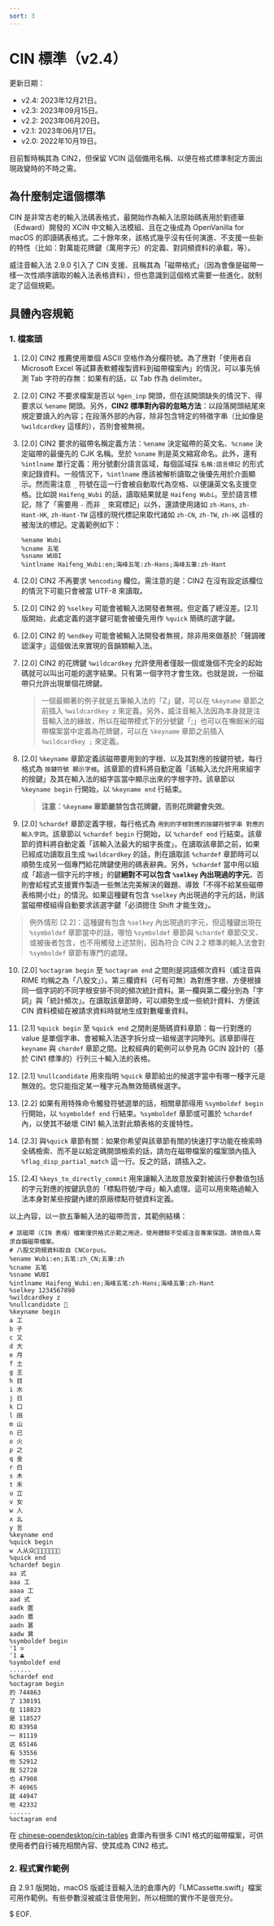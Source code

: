 ```yaml
---
sort: 3
---
```

# CIN 標準（v2.4）

更新日期：

- v2.4: 2023年12月21日。
- v2.3: 2023年09月15日。
- v2.2: 2023年06月20日。
- v2.1: 2023年06月17日。
- v2.0: 2022年10月19日。

目前暫時稱其為 CIN2，但保留 VCIN 這個備用名稱、以便在格式標準制定方面出現政變時的不時之需。

## 為什麼制定這個標準

CIN 是非常古老的輸入法碼表格式，最開始作為輸入法原始碼表用於劉德華（Edward）開發的 XCIN 中文輸入法模組、且在之後成為 OpenVanilla for macOS 的即讀碼表格式。二十餘年來，該格式幾乎沒有任何演進、不支援一些新的特性（比如：對萬能花牌鍵（萬用字元）的定義、對詞頻資料的承載，等）。

威注音輸入法 2.9.0 引入了 CIN 支援、且稱其為「磁帶格式」（因為會像是磁帶一樣一次性順序讀取的輸入法表格資料），但也意識到這個格式需要一些進化，就制定了這個規範。

## 具體內容規範

### 1. 檔案頭

1. [2.0] CIN2 推薦使用單個 ASCII 空格作為分欄符號。為了應對「使用者自 Microsoft Excel 等試算表軟體複製資料到磁帶檔案內」的情況，可以事先偵測 Tab 字符的存無：如果有的話，以 Tab 作為 delimiter。

2. [2.0] CIN2 不要求檔案是否以 `%gen_inp` 開頭，但在該開頭缺失的情況下、得要求以 `%ename` 開頭。另外，**CIN2 標準對內容的忽略方法**：以段落開頭結尾來規定要讀入的內容；在段落外部的內容，除非包含特定的特徵字串（比如像是 `%wildcardkey` 這樣的），否則會被無視。

3. [2.0] CIN2 要求的磁帶名稱定義方法：`%ename` 決定磁帶的英文名、`%cname` 決定磁帶的最優先的 CJK 名稱。至於 `%sname` 則是英文縮寫命名。此外，還有 `%intlname` 單行定義：用分號劃分語言區域，每個區域採 `名稱:語言標記` 的形式來記錄資料。一般情況下，`%intlname` 應該被解析讀取之後優先用於介面顯示。然而需注意 `_` 符號在這一行會被自動取代為空格、以便讓英文名支援空格。比如說 `Haifeng_Wubi` 的話，讀取結果就是 `Haifeng Wubi`。至於語言標記，除了「需要用 `-` 而非 `_` 來寫標記」以外，還請使用諸如 `zh-Hans`, `zh-Hant-HK`, `zh-Hant-TW` 這樣的現代標記來取代諸如 `zh-CN`, `zh-TW`, `zh-HK` 這樣的被淘汰的標記。定義範例如下：

	```
	%ename Wubi
	%cname 五笔
	%sname WUBI
	%intlname Haifeng_Wubi:en;海峰五笔:zh-Hans;海峰五筆:zh-Hant
	```

4. [2.0] CIN2 不再要求 `%encoding` 欄位。需注意的是：CIN2 在沒有設定該欄位的情況下可能只會被當 UTF-8 來讀取。

5. [2.0] CIN2 的 `%selkey` 可能會被輸入法開發者無視。但定義了總沒差。[2.1] 版開始，此處定義的選字鍵可能會被優先用作 `%quick` 簡碼的選字鍵。

6. [2.0] CIN2 的 `%endkey` 可能會被輸入法開發者無視，除非用來做基於「聲調確認漢字」這個做法來實現的音韻類輸入法。

7. [2.0] CIN2 的花牌鍵 `%wildcardkey` 允許使用者僅敲一個或幾個不完全的起始碼就可以叫出可能的選字結果。只有第一個字符才會生效。也就是說，一份磁帶只允許出現單個花牌鍵。

	> 一個最顯著的例子就是五筆輸入法的「Z」鍵，可以在 `%keyname` 章節之前插入 `%wildcardkey z` 來定義。另外，威注音輸入法因為本身就是注音輸入法的緣故，所以在磁帶模式下的分號鍵「;」也可以在嘸蝦米的磁帶檔案當中定義為花牌鍵，可以在 `%keyname` 章節之前插入 `%wildcardkey ;` 來定義。

8. [2.0] `%keyname` 章節定義該磁帶要用到的字根、以及其對應的按鍵符號，每行格式為 `按鍵符號 顯示字根`。該章節的資料將自動定義「該輸入法允許用來組字的按鍵」及其在輸入法的組字區當中顯示出來的字根字符。該章節以 `%keyname begin` 行開始，以 `%keyname end` 行結束。 

	> **注意：`%keyname` 章節嚴禁包含花牌鍵，否則花牌鍵會失效**。

9. [2.0] `%chardef` 章節定義字根，每行格式為 `用到的字根對應的按鍵符號字串 對應的輸入字詞`。該章節以 `%chardef begin` 行開始，以 `%chardef end` 行結束。該章節的資料將自動定義「該輸入法最大的組字長度」。在讀取該章節之前，如果已經成功讀取且生成 `%wildcardkey` 的話，則在讀取該 `%chardef` 章節時可以順勢生成另一個專門給花牌鍵使用的碼表辭典。另外，`%chardef` 當中用以組成「超過一個字元的字根」的鍵**絕對不可以包含 `%selkey` 內出現過的字元**，否則會給程式支援實作製造一些無法完美解決的難題、導致「不得不給某些磁帶表格開小灶」的情況。如果這種鍵有包含 `%selkey` 內出現過的字元的話，則該當磁帶模組得自動要求該選字鍵「必須摁住 Shift 才能生效」。

> 例外情形 [2.2]：這種鍵有包含 `%selkey` 內出現過的字元，但這種鍵出現在 `%symboldef` 章節當中的話，哪怕 `%symboldef` 章節與 `%chardef` 章節交叉、或被後者包含，也不用觸發上述禁則，因為符合 CIN 2.2 標準的輸入法會對 `%symboldef` 章節有專門的處理。

10. [2.0] `%octagram begin` 至 `%octagram end` 之間則是詞語頻次資料（威注音與 RIME 均稱之為「八股文」）。第三欄資料（可有可無）為對應字根、方便根據同一個字詞的不同字根安排不同的頻次統計資料。第一欄與第二欄分別為「字詞」與「統計頻次」。在讀取該章節時，可以順勢生成一些統計資料、方便該 CIN 資料模組在被請求資料時就地生成對數權重資料。

11. [2.1] `%quick begin` 至 `%quick end` 之間則是簡碼資料章節：每一行對應的 value 是單個字串、會被輸入法逐字拆分成一組候選字詞陣列。該章節得在 `keyname` 與 `chardef` 章節之間。比較經典的範例可以參見為 GCIN 設計的（基於 CIN1 標準的）行列三十輸入法的表格。

12. [2.1] `%nullcandidate` 用來指明 `%quick` 章節給出的候選字當中有哪一種字元是無效的。您只能指定某一種字元為無效簡碼候選字。

13. [2.2] 如果有用特殊命令觸發符號選單的話，相關章節得用 `%symboldef begin` 行開始，以 `%symboldef end` 行結束。`%symboldef` 章節或可置於 `%chardef` 內，以使其不破壞 CIN1 輸入法對此類表格的支援特性。

14. [2.3] 與`%quick` 章節有關：如果你希望與該章節有關的快速打字功能在檢索時全碼檢索、而不是以給定碼開頭檢索的話，請勿在磁帶檔案的檔案頭內插入 `%flag_disp_partial_match` 這一行。反之的話，請插入之。

15. [2.4] `%keys_to_directly_commit` 用來讓輸入法故意放棄對被該行參數值包括的字元對應的按鍵訊息的「標點符號/字母」輸入處理。這可以用來略過輸入法本身對某些按鍵內建的原廠標點符號資料定義。

以上內容，以一款五筆輸入法的磁帶而言，其範例結構：
```
# 該磁帶（CIN 表格）檔案僅供格式示範之用途，使用體驗不受威注音專案保證。請依個人需求自備磁帶檔案。
# 八股文詞頻資料取自 CNCorpus。
%ename Wubi:en;五笔:zh_CN;五筆:zh
%cname 五笔
%sname WUBI
%intlname Haifeng_Wubi:en;海峰五笔:zh-Hans;海峰五筆:zh-Hant
%selkey 1234567890
%wildcardkey z
%nullcandidate 💩
%keyname begin
a 工
b 子
c 又
d 大
e 月
f 土
g 王
h 目
i 水
j 日
k 口
l 田
m 山
n 已
o 火
p 之
q 金
r 白
s 木
t 禾
u 立
v 女
w 人
x 幺
y 言
%keyname end
%quick begin
w 人从众💩💩💩💩💩💩💩
%quick end
%chardef begin
aa 式
aaa 工
aaaa 工
aad 式
aadk 匿
aadn 慝
aadn 葚
aadw 萁
%symboldef begin
'1 ⎋
'1 ⏏
%symboldef end
......
%chardef end
%octagram begin
的 744863
了 130191
在 118823
是 118527
和 83958
一 81119
这 65146
有 53556
他 52912
我 52728
也 47908
不 46965
就 44947
地 42332
......
%octagram end

```

在 [chinese-opendesktop/cin-tables](https://github.com/chinese-opendesktop/cin-tables/) 倉庫內有很多 CIN1 格式的磁帶檔案，可供使用者們自行補充相關內容、使其成為 CIN2 格式。

### 2. 程式實作範例

自 2.9.1 版開始，macOS 版威注音輸入法的倉庫內的「LMCassette.swift」檔案可用作範例。有些參數沒被威注音使用到，所以相關的實作不是很充分。

$ EOF.

